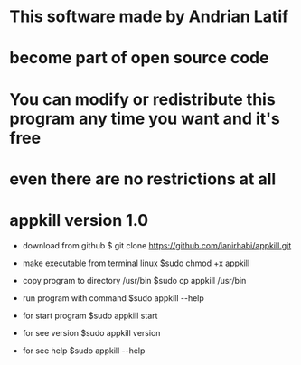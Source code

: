 # This software made by Andrian Latif 
# become part of open source code
# You can modify or redistribute this program any time you want and it's free 
# even there are no restrictions at all
# appkill version 1.0 

* download from github
$ git clone https://github.com/ianirhabi/appkill.git

* make executable from terminal linux 
$sudo chmod +x appkill

* copy program to directory /usr/bin
$sudo cp appkill /usr/bin

* run program with command
$sudo appkill --help

* for start program 
$sudo appkill start

* for see version
$sudo appkill version

* for see help
$sudo appkill --help